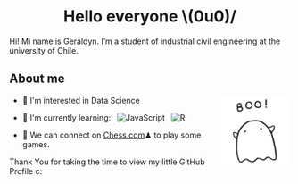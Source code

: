 </div>
<h1 align="center"> Hello everyone \(0u0)/ </h1>
Hi! Mi name is Geraldyn. I’m a student of industrial civil engineering at the university of Chile. 
<h2>About me</h2>
<img width="25%" align="right" alt="Github" src="1841953063.png" />

- 🔭 I'm interested in Data Science
- 🌱 I'm currently learning: &ensp;![JavaScript](https://img.shields.io/badge/-JavaScript-000000?style=flat-square&logo=JavaScript) &ensp;![R](https://img.shields.io/badge/-R-276DC3?style=flat-square&logo=R)

- 👯 We can connect on [Chess.com](https://www.chess.com/member/Fantasmita205)♟ to play some games.

Thank You for taking the time to view my little GitHub Profile c: 
<!--
**Geral37/Geral37** is a ✨ _special_ ✨ repository because its `README.md` (this file) appears on your GitHub profile.

Here are some ideas to get you started:

- 🔭 I’m currently working on ...
- 🌱 I’m currently learning ...
- 👯 I’m looking to collaborate on ...
- 🤔 I’m looking for help with ...
- 💬 Ask me about ...
- 📫 How to reach me: ...
- 😄 Pronouns: ...
- ⚡ Fun fact: ...
-->
